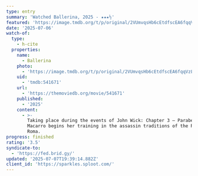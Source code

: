 ```yaml
---
type: entry
summary: 'Watched Ballerina, 2025 - ★★★½'
featured: 'https://image.tmdb.org/t/p/original/2VUmvqsHb6cEtdfscEA6fqqVzLg.jpg'
date: '2025-07-06'
watch-of:
  type:
    - h-cite
  properties:
    name:
      - Ballerina
    photo:
      - 'https://image.tmdb.org/t/p/original/2VUmvqsHb6cEtdfscEA6fqqVzLg.jpg'
    uid:
      - 'tmdb:541671'
    url:
      - 'https://themoviedb.org/movie/541671'
    published:
      - '2025'
    content:
      - >-
        Taking place during the events of John Wick: Chapter 3 – Parabellum, Eve
        Macarro begins her training in the assassin traditions of the Ruska
        Roma.
progress: finished
rating: '3.5'
syndicate-to:
  - 'https://fed.brid.gy/'
updated: '2025-07-07T19:39:14.882Z'
client_id: 'https://sparkles.sploot.com/'
---
```


